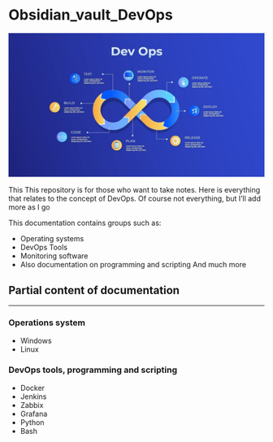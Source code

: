 # Obsidian_vault_DevOps

![Header](https://github.com/ATwoit/Obsidian_vault_DevOps/blob/main/assets/1712069368751.jpg)

This  This repository is for those who want to take notes. Here is everything that relates to the concept of DevOps. 
Of course not everything, but I’ll add more as I go

This documentation contains groups such as:
- Operating systems
- DevOps Tools 
- Monitoring software
- Also documentation on programming and scripting
And much more

## Partial content of documentation
---
### Operations system

- Windows 
- Linux 

### DevOps tools, programming and scripting

- Docker    
- Jenkins   
- Zabbix    
- Grafana   
- Python    
- Bash      






